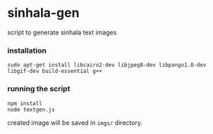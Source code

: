 # sinhala-gen
script to generate sinhala text images

### installation
```
sudo apt-get install libcairo2-dev libjpeg8-dev libpango1.0-dev libgif-dev build-essential g++
```

### running the script
```
npm install
node textgen.js
```

created image will be saved in `imgs/` directory.
